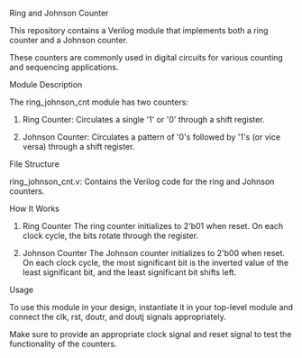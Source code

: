 Ring and Johnson Counter

This repository contains a Verilog module that implements both a ring counter and a Johnson counter.

These counters are commonly used in digital circuits for various counting and sequencing applications.

Module Description

The ring_johnson_cnt module has two counters:

1. Ring Counter: Circulates a single '1' or '0' through a shift register.
   
2. Johnson Counter: Circulates a pattern of '0's followed by '1's (or vice versa) through a shift register.
   
File Structure

ring_johnson_cnt.v: Contains the Verilog code for the ring and Johnson counters.

How It Works

1. Ring Counter
    The ring counter initializes to 2'b01 when reset.
    On each clock cycle, the bits rotate through the register.
   
2. Johnson Counter
    The Johnson counter initializes to 2'b00 when reset.
    On each clock cycle, the most significant bit is the inverted value of the least significant bit, and the least significant bit shifts left.
   
Usage

To use this module in your design, instantiate it in your top-level module and connect the clk, rst, doutr, and doutj signals appropriately. 

Make sure to provide an appropriate clock signal and reset signal to test the functionality of the counters.
